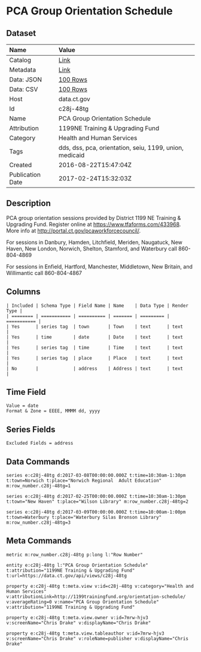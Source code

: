 # PCA Group Orientation Schedule

## Dataset

| Name | Value |
| :--- | :---- |
| Catalog | [Link](https://catalog.data.gov/dataset/pca-group-orientation-schedule) |
| Metadata | [Link](https://data.ct.gov/api/views/c28j-48tg) |
| Data: JSON | [100 Rows](https://data.ct.gov/api/views/c28j-48tg/rows.json?max_rows=100) |
| Data: CSV | [100 Rows](https://data.ct.gov/api/views/c28j-48tg/rows.csv?max_rows=100) |
| Host | data.ct.gov |
| Id | c28j-48tg |
| Name | PCA Group Orientation Schedule |
| Attribution | 1199NE Training & Upgrading Fund |
| Category | Health and Human Services |
| Tags | dds, dss, pca, orientation, seiu, 1199, union, medicaid |
| Created | 2016-08-22T15:47:04Z |
| Publication Date | 2017-02-24T15:32:03Z |

## Description

PCA group orientation sessions provided by District 1199 NE Training & Upgrading Fund.  Register online at https://www.tfaforms.com/433968.  More info at http://portal.ct.gov/pcaworkforcecouncil/.  

For sessions in Danbury, Hamden, Litchfield, Meriden, Naugatuck, New Haven, New London, Norwich, Shelton, Stamford, and Waterbury call 860-804-4869

For sessions in Enfield, Hartford, Manchester, Middletown, New Britain, and Willimantic call 860-804-4867

## Columns

```ls
| Included | Schema Type | Field Name | Name    | Data Type | Render Type |
| ======== | =========== | ========== | ======= | ========= | =========== |
| Yes      | series tag  | town       | Town    | text      | text        |
| Yes      | time        | date       | Date    | text      | text        |
| Yes      | series tag  | time       | Time    | text      | text        |
| Yes      | series tag  | place      | Place   | text      | text        |
| No       |             | address    | Address | text      | text        |
```

## Time Field

```ls
Value = date
Format & Zone = EEEE, MMMM dd, yyyy
```

## Series Fields

```ls
Excluded Fields = address
```

## Data Commands

```ls
series e:c28j-48tg d:2017-03-08T00:00:00.000Z t:time=10:30am-1:30pm t:town=Norwich t:place="Norwich Regional  Adult Education" m:row_number.c28j-48tg=1

series e:c28j-48tg d:2017-02-25T00:00:00.000Z t:time=10:30am-1:30pm t:town="New Haven" t:place="Wilson Library" m:row_number.c28j-48tg=2

series e:c28j-48tg d:2017-03-09T00:00:00.000Z t:time=10:00am-1:00pm t:town=Waterbury t:place="Waterbury Silas Bronson Library" m:row_number.c28j-48tg=3
```

## Meta Commands

```ls
metric m:row_number.c28j-48tg p:long l:"Row Number"

entity e:c28j-48tg l:"PCA Group Orientation Schedule" t:attribution="1199NE Training & Upgrading Fund" t:url=https://data.ct.gov/api/views/c28j-48tg

property e:c28j-48tg t:meta.view v:id=c28j-48tg v:category="Health and Human Services" v:attributionLink=http://1199trainingfund.org/orientation-schedule/ v:averageRating=0 v:name="PCA Group Orientation Schedule" v:attribution="1199NE Training & Upgrading Fund"

property e:c28j-48tg t:meta.view.owner v:id=7mrw-hjv3 v:screenName="Chris Drake" v:displayName="Chris Drake"

property e:c28j-48tg t:meta.view.tableauthor v:id=7mrw-hjv3 v:screenName="Chris Drake" v:roleName=publisher v:displayName="Chris Drake"
```